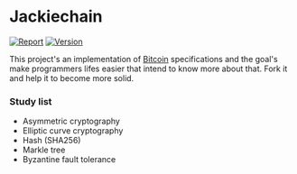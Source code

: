 <h1 align="left">Jackiechain</h1>
<p align="left">
<a href="https://goreportcard.com/report/github.com/guiferpa/jackiechain"><img src="https://goreportcard.com/badge/github.com/guiferpa/jackiechain?1=1" alt="Report"></a>
<a href="#"><img src="https://img.shields.io/badge/version-0.0.1-brightgreen.svg" alt="Version"></a>
</p>

This project's an implementation of [Bitcoin](https://bitcoin.org/en/) specifications and the goal's make programmers lifes easier that intend to know more about that. Fork it and help it to become more solid.

### Study list

- Asymmetric cryptography
- Elliptic curve cryptography
- Hash (SHA256)
- Markle tree
- Byzantine fault tolerance
